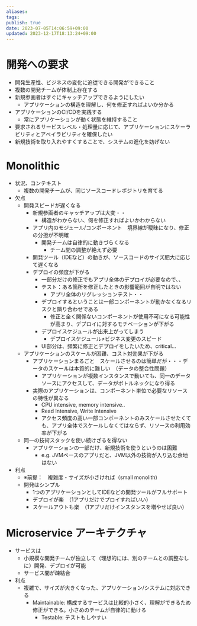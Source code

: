 ```yaml
---
aliases: 
tags: 
publish: true
date: 2023-07-05T14:06:59+09:00
updated: 2023-12-17T18:13:24+09:00
---
```

# 開発への要求
- 開発生産性、ビジネスの変化に追従できる開発ができること
- 複数の開発チームが体制上存在する
- 新規参画者はすぐにキャッチアップできるようにしたい
	- アプリケーションの構造を理解し、何を修正すればよいか分かる
- アプリケーションのCI/CDを実践する
	- 常にアプリケーションが動く状態を維持すること
- 要求されるサービスレベル・処理量に応じて、アプリケーションにスケーラビリティとアベイラビリティを確保したい
- 新規技術を取り入れやすくすることで、システムの進化を妨げない

# Monolithic
- 状況、コンテキスト
	- 複数の開発チームが、同じソースコードレポジトリを育てる
- 欠点
	- 開発スピードが遅くなる
		- 新規参画者のキャッチアップは大変・・
			- 構造がわからない、何を修正すればよいかわからない
		- アプリ内のモジュール/コンポーネント　境界線が曖昧になり、修正の分担が不明確
			- 開発チームは自律的に動きづらくなる
				- チーム間の調整が絶えず必要
		- 開発ツール（IDEなど）の動きが、ソースコードのサイズ肥大に応じて遅くなる
		- デプロイの頻度が下がる
			- 一部分だけの修正でもアプリ全体のデプロイが必要なので、、
			- テスト：ある箇所を修正したときの影響範囲が自明ではない
				- アプリ全体のリグレッションテスト・・
			- デプロイするということは一部コンポーネントが動かなくなるリスクと隣り合わせである
				- 修正と全く関係ないコンポーネントが使用不可になる可能性が高まり、デプロイに対するモチベーションが下がる
			- デプロイスケジュールが出来上がってしまう
				- デプロイスケジュール≠ビジネス変更のスピード
			- UI部分は、頻繁に修正とデプロイをしたいため、critical…
	- アプリケーションのスケールが困難、コスト対効果が下がる
		- アプリケーションまるごと　スケールさせるのは簡単だが・・・データのスケールは本質的に難しい　（データの整合性問題）
			- アプリケーションが複数インスタンスで動いても、同一のデータソースにアクセスして、データがボトルネックになり得る
		- 実際のアプリケーションは、コンポーネント単位で必要なリソースの特性が異なる
			- CPU intensive, memory intensive..
			- Read Intensive, Write Intensive
			- アクセス頻度の高い一部コンポーネントのみスケールさせたくても、アプリ全体でスケールしなくてはならず、リソースの利用効率が下がる
	- 同一の技術スタックを使い続けざるを得ない
		- アプリケーションの一部だけ、新規技術を使うというのは困難
			- e.g. JVMベースのアプリだと、JVM以外の技術が入り込む余地はない
- 利点
	- ※前提：　複雑度・サイズが小さければ（small monolith)
	- 開発はシンプル
		- 1つのアプリケーションとしてIDEなどの開発ツールがフルサポート
		- デプロイが楽　（1アプリだけでプロイすればいい）
		- スケールアウトも楽　（1アプリだけインスタンスを増やせば良い）
# Microservice アーキテクチャ
- サービスは
	- 小規模な開発チームが独立して（理想的には、別のチームとの調整なしに）開発、デプロイが可能
	- サービス間が疎結合
- 利点
	- 複雑で、サイズが大きくなった、アプリケーション/システムに対応できる
		- Maintainable: 構成するサービスは比較的小さく、理解ができるため修正ができる。小さめのチームが自律的に動ける
			- Testable: テストもしやすい